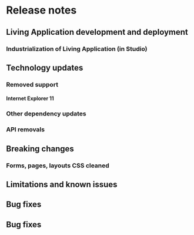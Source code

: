 # Release notes


<a id="living-application-development-and-deployment"/>

## Living Application development and deployment


### Industrialization of Living Application (in Studio)

## Technology updates

### Removed support 

#### Internet Explorer 11

### Other dependency updates

### API removals
  
## Breaking changes

 
### Forms, pages, layouts CSS cleaned


## Limitations and known issues

## Bug fixes 

## Bug fixes 

